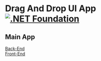 # Drag And Drop UI App [![.NET Foundation](https://img.shields.io/badge/.NET%20Foundation-blueviolet.svg)](https://www.dotnetfoundation.org/)

## Main App
[Back-End](https://github.com/ahmednageebmahmoud/.NetCore-Angualr-Drag-And-Drop-Ui/tree/master/BackEnd) <br>
[Front-End](https://github.com/ahmednageebmahmoud/.NetCore-Angualr-Drag-And-Drop-Ui/tree/master/FrontEnd)
